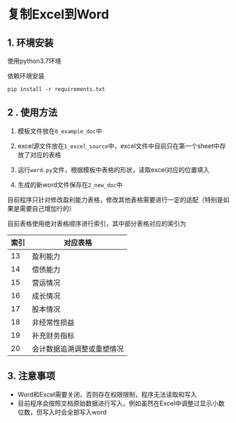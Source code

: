 # 复制Excel到Word



## 1. 环境安装

使用python3.7环境

依赖环境安装

`pip install -r requirements.txt`

## 2 . 使用方法

1. 模板文件放在`0_example_doc`中

2. excel源文件放在`1_excel_source`中，excel文件中目前只在第一个sheet中存放了对应的表格

3. 运行`word.py`文件，根据模板中表格的形状，读取excel对应的位置填入

4. 生成的新word文件保存在`2_new_doc`中

目前程序只针对修改盈利能力表格，修改其他表格需要进行一定的适配（特别是如果是需要自己增加行的）

目前表格使用绝对表格顺序进行索引，其中部分表格对应的索引为

| 索引 | 对应表格                   |
| ---- | -------------------------- |
| 13   | 盈利能力                   |
| 14   | 偿债能力                   |
| 15   | 营运情况                   |
| 16   | 成长情况                   |
| 17   | 股本情况                   |
| 18   | 非经常性损益               |
| 19   | 补充财务指标               |
| 20   | 会计数据追溯调整或重塑情况 |

## 3. 注意事项

* Word和Excel需要关闭，否则存在权限限制，程序无法读取和写入
* 目前程序会按照文档原始数据进行写入，例如虽然在Excel中调整过显示小数位数，但写入时会全部写入word